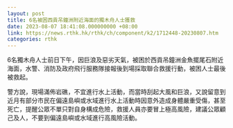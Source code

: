 ```yaml
---
layout: post
title: 6名被困西貢吊鐘洲附近海面的獨木舟人士獲救
date: 2023-08-07 18:41:08.000000000 +08:00
link: https://news.rthk.hk/rthk/ch/component/k2/1712448-20230807.htm
categories: rthk
---
```


6名獨木舟人士前日下午，因巨浪及惡劣天氣，被困於西貢吊鐘洲金魚擺尾石附近海面，水警、消防及政府飛行服務隊接報後到場採取聯合救援行動，被困人士最後被救起。

警方說，現場滿佈岩礁，不宜進行水上活動，而當時刮起大風和巨浪，又說留意到近月有部分市民在偏遠島嶼或水域進行水上活動時因意外造成身體嚴重受傷，甚至死亡，提醒公眾不單只對自身構成危險，救援人員亦要冒上極高風險，建議公眾顧己及人，不要到偏遠島嶼或水域進行高風險活動。

